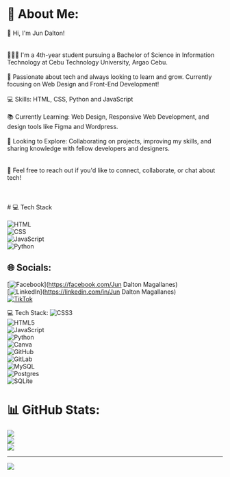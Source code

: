 # 💫 About Me:
👋 Hi, I'm Jun Dalton!</br><br><br>👨🏻‍🎓 I'm a 4th-year student pursuing a Bachelor of Science in Information Technology at Cebu Technology University, Argao Cebu.</br><br>🌱 Passionate about tech and always looking to learn and grow. Currently focusing on Web Design and Front-End Development!</br><br>💻 Skills: HTML, CSS, Python and JavaScript</br><br>📚 Currently Learning: Web Design, Responsive Web Development, and design tools like Figma and Wordpress.</br><br>🔭 Looking to Explore: Collaborating on projects, improving my skills, and sharing knowledge with fellow developers and designers.</br><br><br>💬 Feel free to reach out if you'd like to connect, collaborate, or chat about tech!</br><br><br><br># 💻 Tech Stack<br><!-- Badges from https://github.com/Ileriayo/markdown-badges --><br>![HTML](https://img.shields.io/badge/html5-%23E34F26.svg?style=for-the-badge&logo=html&logoColor=white)<br>![CSS](https://img.shields.io/badge/css3-%231572B6.svg?style=for-the-badge&logo=css&logoColor=white)<br>![JavaScript](https://img.shields.io/badge/javascript-%23323330.svg?style=for-the-badge&logo=javascript&logoColor=%23F7DF1E)<br>![Python](https://img.shields.io/badge/python-3670A0?style=for-the-badge&logo=python&logoColor=ffdd54)


## 🌐 Socials:
[![Facebook](https://img.shields.io/badge/Facebook-%231877F2.svg?logo=Facebook&logoColor=white)](https://facebook.com/Jun Dalton Magallanes)</br>
[![LinkedIn](https://img.shields.io/badge/LinkedIn-%230077B5.svg?logo=linkedin&logoColor=white)](https://linkedin.com/in/Jun Dalton Magallanes)</br>
[![TikTok](https://img.shields.io/badge/TikTok-%23000000.svg?logo=TikTok&logoColor=white)](https://tiktok.com/@It'smeJohn)</br>

 💻 Tech Stack:
![CSS3](https://img.shields.io/badge/css3-%231572B6.svg?style=for-the-badge&logo=css3&logoColor=white)</br>
![HTML5](https://img.shields.io/badge/html5-%23E34F26.svg?style=for-the-badge&logo=html5&logoColor=white)</br>
![JavaScript](https://img.shields.io/badge/javascript-%23323330.svg?style=for-the-badge&logo=javascript&logoColor=%23F7DF1E)</br>
![Python](https://img.shields.io/badge/python-3670A0?style=for-the-badge&logo=python&logoColor=ffdd54)</br>
![Canva](https://img.shields.io/badge/Canva-%2300C4CC.svg?style=for-the-badge&logo=Canva&logoColor=white)</br>
![GitHub](https://img.shields.io/badge/github-%23121011.svg?style=for-the-badge&logo=github&logoColor=white)</br>
![GitLab](https://img.shields.io/badge/gitlab-%23181717.svg?style=for-the-badge&logo=gitlab&logoColor=white)</br>
![MySQL](https://img.shields.io/badge/mysql-4479A1.svg?style=for-the-badge&logo=mysql&logoColor=white)</br>
![Postgres](https://img.shields.io/badge/postgres-%23316192.svg?style=for-the-badge&logo=postgresql&logoColor=white) </br>
![SQLite](https://img.shields.io/badge/sqlite-%2307405e.svg?style=for-the-badge&logo=sqlite&logoColor=white)</br>
# 📊 GitHub Stats:
![](https://github-readme-stats.vercel.app/api?username=ZudotoChan&theme=dark&hide_border=false&include_all_commits=false&count_private=false)<br/>
![](https://github-readme-streak-stats.herokuapp.com/?user=ZudotoChan&theme=dark&hide_border=false)<br/>
![](https://github-readme-stats.vercel.app/api/top-langs/?username=ZudotoChan&theme=dark&hide_border=false&include_all_commits=false&count_private=false&layout=compact)

---
[![](https://visitcount.itsvg.in/api?id=ZudotoChan&icon=0&color=0)](https://visitcount.itsvg.in)

<!-- Proudly created with GPRM ( https://gprm.itsvg.in ) -->
